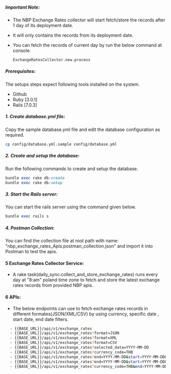 ##### Important Note:

- The NBP Exchange Rates collector will start fetch/store the records after 1 day of its deployment date.

- It will only contains the records from its deployment date.

- You can fetch the records of current day by run the below command at console.

  ```bash
  ExchangeRatesCollector.new.process
  ```
##### Prerequisites:

The setups steps expect following tools installed on the system.

- Github
- Ruby [3.0.1]
- Rails [7.0.3]

##### 1. Create database.yml file:

Copy the sample database.yml file and edit the database configuration as required.

```bash
cp config/database.yml.sample config/database.yml
```

##### 2. Create and setup the database:

Run the following commands to create and setup the database.

```ruby
bundle exec rake db:create
bundle exec rake db:setup
```

##### 3. Start the Rails server:

You can start the rails server using the command given below.

```ruby
bundle exec rails s
```


##### 4. Postman Collection:

You can find the collection file at root path with name: "nbp_exchange_rates_Apis.postman_collection.json" and import it into Postman to test the apis.

#### 5 Exchange Rates Collector Service:

- A rake task(daily_sync:collect_and_store_exchange_rates) runs every day at "8:am" poland time zone to fetch and store the latest exchange rates records from provided NBP apis.

#### 6 APIs:

- The below endpoints can use to fetch exchange rates records in different formates(JSON/XML/CSV) by using currency, specific date , start date, end date filters.
```bash
  - {{BASE_URL}}/api/v1/exchange_rates
  - {{BASE_URL}}/api/v1/exchange_rates?format=JSON
  - {{BASE_URL}}/api/v1/exchange_rates?format=XML
  - {{BASE_URL}}/api/v1/exchange_rates?format=CSV
  - {{BASE_URL}}/api/v1/exchange_rates?selected_data=YYYY-MM-DD
  - {{BASE_URL}}/api/v1/exchange_rates?currency_code=THB
  - {{BASE_URL}}/api/v1/exchange_rates?end=YYYY-MM-DD&start=YYYY-MM-DD&format=JSON
  - {{BASE_URL}}/api/v1/exchange_rates?end=YYYY-MM-DD&start=YYYY-MM-DD&format=XML
  - {{BASE_URL}}/api/v1/exchange_rates?currency_code=THB&end=YYYY-MM-DD&start=YYYY-MM-DD
```